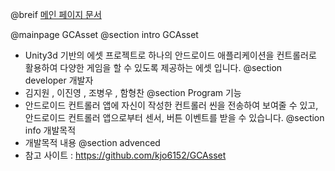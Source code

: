 ﻿@breif <a href="index.html">메인 페이지 문서</a>

@mainpage   GCAsset
@section intro GCAsset
 - Unity3d 기반의 에셋 프로젝트로 하나의 안드로이드 애플리케이션을 컨트롤러로 활용하여 다양한 게임을 할 수 있도록 제공하는 에셋 입니다.
@section developer 개발자
 - 김지원 , 이진영 , 조병우 , 함형찬
@section   Program 기능
 - 안드로이드 컨트롤러 앱에 자신이 작성한 컨트롤러 씬을 전송하여 보여줄 수 있고, 안드로이드 컨트롤러 앱으로부터 센서, 버튼 이벤트를 받을 수 있습니다.
@section info 개발목적
 - 개발목적 내용
@section advenced 
 - 참고 사이트 : https://github.com/kjo6152/GCAsset